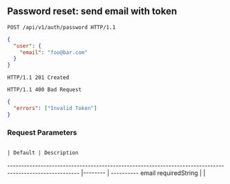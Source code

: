 ## Password reset: send email with token

```http
POST /api/v1/auth/password HTTP/1.1
```

```json
{
  "user": {
    "email": "foo@bar.com"
  }
}
```

```http
HTTP/1.1 201 Created
```

```http
HTTP/1.1 400 Bad Request
```

```json
{
  "errors": ["Invalid Token"]
}
```
### Request Parameters
                                                                                                         | Default | Description
-------------------------------------------------------------------------------------------------------- |-------- | ----------
email                 <span class="label">required</span><span class="details">String</span>             |         |
